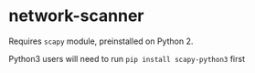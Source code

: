 # network-scanner

Requires ```scapy``` module, preinstalled on Python 2. 

Python3 users will need to run
```pip install scapy-python3``` first
